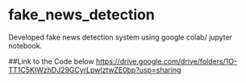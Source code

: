 # fake_news_detection
Developed fake news detection system using google colab/ jupyter notebook.

##Link to the Code below
https://drive.google.com/drive/folders/1O-TT1C5KIWzhDJ29GCyrLpwlztwZE0bp?usp=sharing

